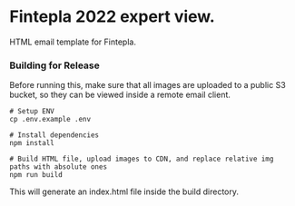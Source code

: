 # Fintepla 2022 expert view.

HTML email template for Fintepla.

### Building for Release

Before running this, make sure that all images are uploaded to a public S3 bucket, so they can be viewed inside a remote email client.

```shell
# Setup ENV
cp .env.example .env

# Install dependencies
npm install

# Build HTML file, upload images to CDN, and replace relative img paths with absolute ones
npm run build
```

This will generate an index.html file inside the build directory.
